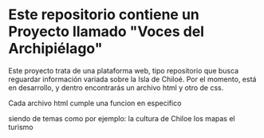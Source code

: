 # Este repositorio contiene un Proyecto llamado "Voces del Archipiélago"
Este proyecto trata de una plataforma web, tipo repositorio que busca reguardar información variada sobre la Isla de Chiloé.
Por el momento, está en desarrollo, y dentro encontrarás un archivo html y otro de css.

Cada archivo html cumple una funcion en especifico

siendo de temas como por ejemplo:
la cultura de Chiloe
los mapas
el turismo
